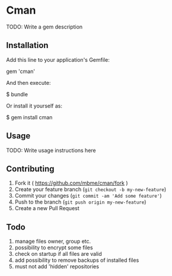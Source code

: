# Cman

TODO: Write a gem description

## Installation

Add this line to your application's Gemfile:

gem 'cman'

And then execute:

$ bundle

Or install it yourself as:

$ gem install cman

## Usage

TODO: Write usage instructions here

## Contributing

1. Fork it ( https://github.com/mbme/cman/fork )
2. Create your feature branch (`git checkout -b my-new-feature`)
3. Commit your changes (`git commit -am 'Add some feature'`)
4. Push to the branch (`git push origin my-new-feature`)
5. Create a new Pull Request

## Todo

1. manage files owner, group etc.
2. possibility to encrypt some files
3. check on startup if all files are valid
4. add possibility to remove backups of installed files
5. must not add 'hidden' repositories

